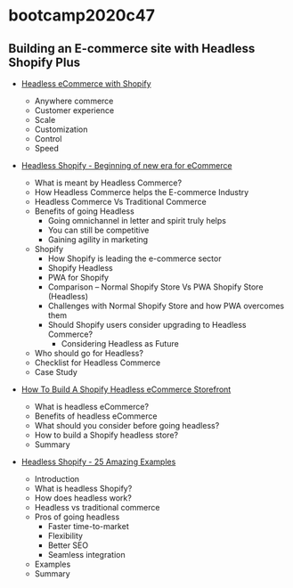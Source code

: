 # bootcamp2020c47

## Building an E-commerce site with Headless Shopify Plus

- [Headless eCommerce with Shopify](https://www.shopify.com/plus/solutions/headless-commerce)

  - Anywhere commerce
  - Customer experience
  - Scale
  - Customization
  - Control
  - Speed

- [Headless Shopify - Beginning of new era for eCommerce](https://aureatelabs.com/ecommerce/headless-shopify-beginning-of-new-era-for-ecommerce/)

  - What is meant by Headless Commerce?
  - How Headless Commerce helps the E-commerce Industry
  - Headless Commerce Vs Traditional Commerce
  - Benefits of going Headless
    - Going omnichannel in letter and spirit truly helps
    - You can still be competitive
    - Gaining agility in marketing
  - Shopify
    - How Shopify is leading the e-commerce sector
    - Shopify Headless
    - PWA for Shopify
    - Comparison – Normal Shopify Store Vs PWA Shopify Store (Headless)
    - Challenges with Normal Shopify Store and how PWA overcomes them
    - Should Shopify users consider upgrading to Headless Commerce?
      - Considering Headless as Future
  - Who should go for Headless?
  - Checklist for Headless Commerce
  - Case Study

- [How To Build A Shopify Headless eCommerce Storefront](https://medium.com/selleo/how-to-build-a-shopify-headless-ecommerce-storefront-99b9dfd5204b)

  - What is headless eCommerce?
  - Benefits of headless eCommerce
  - What should you consider before going headless?
  - How to build a Shopify headless store?
  - Summary

- [Headless Shopify - 25 Amazing Examples](https://selleo.com/blog/headless-shopify-25-amazing-examples)
  - Introduction
  - What is headless Shopify?
  - How does headless work?
  - Headless vs traditional commerce
  - Pros of going headless
    - Faster time-to-market
    - Flexibility
    - Better SEO
    - Seamless integration
  - Examples
  - Summary
